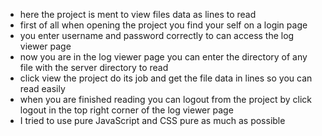 - here the project is ment to view files data as lines to read
- first of all when opening the project you find your self on a login page 
- you enter username and password correctly to can access the log viewer page
- now you are in the log viewer page you can enter the directory of any file with the server directory to read
- click view the project do its job and get the file data in lines so you can read easily
- when you are finished reading you can logout from the project by click logout in the top right corner of the log viewer page
- I tried to use pure JavaScript and CSS pure as much as possible
